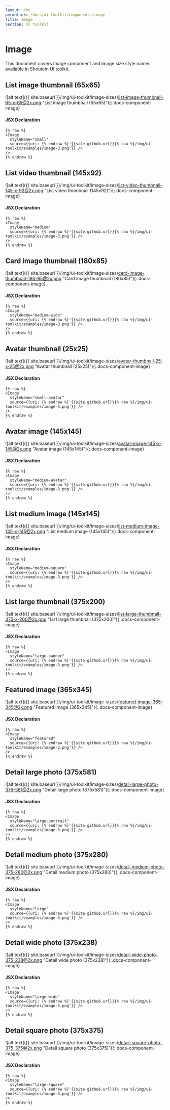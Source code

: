 ```yaml
---
layout: doc
permalink: /docs/ui-toolkit/components/image
title: Image
section: UI toolkit
---
```


# Image

This document covers Image component and Image size style names available in Shoutem UI toolkit.
  
## List image thumbnail (65x65)
![alt text]({{ site.baseurl }}/img/ui-toolkit/image-sizes/list-image-thumbnail-65-x-65@2x.png "List image thumbnail (65x65)"){:.docs-component-image}  


#### JSX Declaration
```JSX
{% raw %}
<Image
  styleName="small"
  source={{uri: {% endraw %}'{{site.github.url}}{% raw %}/img/ui-toolkit/examples/image-3.png'}} />
/>
{% endraw %}
```  
  
## List video thumbnail (145x92)
![alt text]({{ site.baseurl }}/img/ui-toolkit/image-sizes/list-video-thumbnail-145-x-92@2x.png "List video thumbnail (145x92)"){:.docs-component-image}


#### JSX Declaration
```JSX
{% raw %}
<Image
  styleName="medium"
  source={{uri: {% endraw %}'{{site.github.url}}{% raw %}/img/ui-toolkit/examples/image-3.png'}} />
/>
{% endraw %}
```  
  
## Card image thumbnail (180x85)
![alt text]({{ site.baseurl }}/img/ui-toolkit/image-sizes/card-image-thumbnail-180-85@2x.png "Card image thumbnail (180x85)"){:.docs-component-image}


#### JSX Declaration
```JSX
{% raw %}
<Image
  styleName="medium-wide"
  source={{uri: {% endraw %}'{{site.github.url}}{% raw %}/img/ui-toolkit/examples/image-3.png'}} />
/>
{% endraw %}
```    

## Avatar thumbnail (25x25)
![alt text]({{ site.baseurl }}/img/ui-toolkit/image-sizes/avatar-thumbnail-25-x-25@2x.png "Avatar thumbnail (25x25)"){:.docs-component-image}


#### JSX Declaration
```JSX
{% raw %}
<Image
  styleName="small-avatar"
  source={{uri: {% endraw %}'{{site.github.url}}{% raw %}/img/ui-toolkit/examples/image-3.png'}} />
/>
{% endraw %}
```      

## Avatar image (145x145)
![alt text]({{ site.baseurl }}/img/ui-toolkit/image-sizes/avatar-image-145-x-145@2x.png "Avatar image (145x145)"){:.docs-component-image}


#### JSX Declaration
```JSX
{% raw %}
<Image
  styleName="medium-avatar"
  source={{uri: {% endraw %}'{{site.github.url}}{% raw %}/img/ui-toolkit/examples/image-3.png'}} />
/>
{% endraw %}
```  

## List medium image (145x145)
![alt text]({{ site.baseurl }}/img/ui-toolkit/image-sizes/list-medium-image-145-x-145@2x.png "List medium image (145x145)"){:.docs-component-image}


#### JSX Declaration
```JSX
{% raw %}
<Image
  styleName="medium-square"
  source={{uri: {% endraw %}'{{site.github.url}}{% raw %}/img/ui-toolkit/examples/image-3.png'}} />
/>
{% endraw %}
```  

## List large thumbnail (375x200)
![alt text]({{ site.baseurl }}/img/ui-toolkit/image-sizes/list-large-thumbnail-375-x-200@2x.png "List large thumbnail (375x200)"){:.docs-component-image}


#### JSX Declaration
```JSX
{% raw %}
<Image
  styleName="large-banner"
  source={{uri: {% endraw %}'{{site.github.url}}{% raw %}/img/ui-toolkit/examples/image-3.png'}} />
/>
{% endraw %}
```  

## Featured image (365x345)
![alt text]({{ site.baseurl }}/img/ui-toolkit/image-sizes/featured-image-365-345@2x.png "Featured image (365x345)"){:.docs-component-image}


#### JSX Declaration
```JSX
{% raw %}
<Image
  styleName="featured"
  source={{uri: {% endraw %}'{{site.github.url}}{% raw %}/img/ui-toolkit/examples/image-3.png'}} />
/>
{% endraw %}
```  

## Detail large photo (375x581)
![alt text]({{ site.baseurl }}/img/ui-toolkit/image-sizes/detail-large-photo-375-581@2x.png "Detail large photo (375x581)"){:.docs-component-image}


#### JSX Declaration
```JSX
{% raw %}
<Image
  styleName="large-portrait"
  source={{uri: {% endraw %}'{{site.github.url}}{% raw %}/img/ui-toolkit/examples/image-3.png'}} />
/>
{% endraw %}
```   

## Detail medium photo (375x280)
![alt text]({{ site.baseurl }}/img/ui-toolkit/image-sizes/detail-medium-photo-375-280@2x.png "Detail medium photo (375x280)"){:.docs-component-image}


#### JSX Declaration
```JSX
{% raw %}
<Image
  styleName="large"
  source={{uri: {% endraw %}'{{site.github.url}}{% raw %}/img/ui-toolkit/examples/image-3.png'}} />
/>
{% endraw %}
```  

## Detail wide photo (375x238)
![alt text]({{ site.baseurl }}/img/ui-toolkit/image-sizes/detail-wide-photo-375-238@2x.png "Detail wide photo (375x238)"){:.docs-component-image}


#### JSX Declaration
```JSX
{% raw %}
<Image
  styleName="large-wide"
  source={{uri: {% endraw %}'{{site.github.url}}{% raw %}/img/ui-toolkit/examples/image-3.png'}} />
/>
{% endraw %}
```   

## Detail square photo (375x375)
![alt text]({{ site.baseurl }}/img/ui-toolkit/image-sizes/detail-square-photo-375-375@2x.png "Detail square photo (375x375)"){:.docs-component-image}


#### JSX Declaration
```JSX
{% raw %}
<Image
  styleName="large-square"
  source={{uri: {% endraw %}'{{site.github.url}}{% raw %}/img/ui-toolkit/examples/image-3.png'}} />
/>
{% endraw %}
```  
